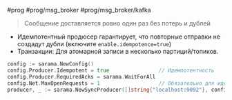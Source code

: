 #prog #prog/msg_broker #prog/msg_broker/kafka 

> Сообщение доставляется ровно один раз без потерь и дублей

- Идемпотентный продюсер гарантирует, что повторные отправки не создадут дубли (включите `enable.idempotence=true`)
- Транзакции: Для атомарной записи в несколько партиций/топиков.

```go
config := sarama.NewConfig()
config.Producer.Idempotent = true                // Идемпотентность
config.Producer.RequiredAcks = sarama.WaitForAll
config.Net.MaxOpenRequests = 1                   // Обязательно для идемпотентности
producer, _ := sarama.NewSyncProducer([]string{"localhost:9092"}, config)
```
